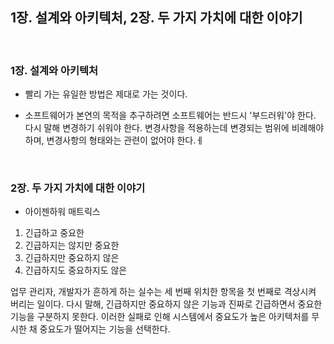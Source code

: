 ## 1장. 설계와 아키텍처, 2장. 두 가지 가치에 대한 이야기

<br/>

### 1장. 설계와 아키텍처

- 빨리 가는 유일한 방법은 제대로 가는 것이다.

- 소프트웨어가 본연의 목적을 추구하려면 소프트웨어는 반드시 '부드러워'야 한다. 다시 말해 변경하기 쉬워야 한다.
변경사항을 적용하는데 변경되는 범위에 비례해야 하며, 변경사항의 형태와는 관련이 없어야 한다.ㅔ

<br/>

### 2장. 두 가지 가치에 대한 이야기

- 아이젠하워 매트릭스 

1. 긴급하고 중요한
2. 긴급하지는 않지만 중요한
3. 긴급하지만 중요하지 않은
4. 긴급하지도 중요하지도 않은

업무 관리자, 개발자가 흔하게 하는 실수는 세 번째 위치한 항목을 첫 번째로 격상시켜 버리는 일이다. 다시 말해, 긴급하지만 중요하지 않은 기능과
진짜로 긴급하면서 중요한 기능을 구분하지 못한다. 이러한 실패로 인해 시스템에서 중요도가 높은 아키텍처를 무시한 채 중요도가 떨어지는 기능을 선택한다.




